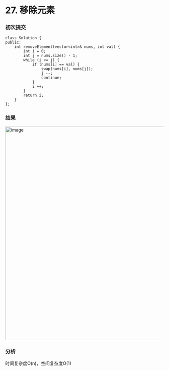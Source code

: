 # 27. 移除元素

### 初次提交
```
class Solution {
public:
    int removeElement(vector<int>& nums, int val) {
        int i = 0;
        int j = nums.size() - 1;
        while (i <= j) {
            if (nums[i] == val) {
                swap(nums[i], nums[j]);
                j --;
                continue;
            }
            i ++;
        }
        return i;
    }
};
```
### 结果
<img width="868" height="678" alt="image" src="https://github.com/user-attachments/assets/37413bdb-5e3a-46b7-bdfb-d25ce3810f88" />

### 分析

时间复杂度O(n)，空间复杂度O(1)
